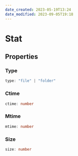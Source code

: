 ```yaml
---
date_created: 2023-05-19T13:24
date_modified: 2023-09-05T19:18
---
```

# Stat

## Properties

### Type

```ts
type: "file" | "folder"
```

### Ctime

```ts
ctime: number
```

### Mtime

```ts
mtime: number
```

### Size

```ts
size: number
```
